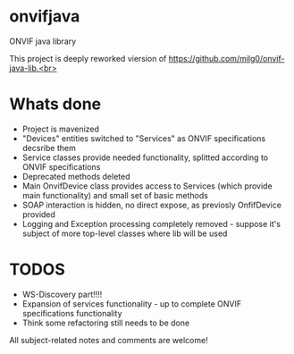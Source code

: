 # onvifjava
ONVIF java library

This project is deeply reworked viersion of https://github.com/milg0/onvif-java-lib.<br>


Whats done
=============
* Project is mavenized
* "Devices" entities switched to "Services" as ONVIF specifications decsribe them
* Service classes provide needed functionality, splitted according to ONVIF specifications
* Deprecated methods deleted
* Main OnvifDevice class provides access to Services (which provide main functionality) and small set of basic methods
* SOAP interaction is hidden, no direct expose, as previosly OnfifDevice provided
* Logging and Exception processing completely removed - suppose it's subject of more top-level classes where lib will be used

TODOS
=============
* WS-Discovery part!!!!
* Expansion of services functionality - up to complete ONVIF specifications functionality
* Think some refactoring still needs to be done

All subject-related notes and comments are welcome!

